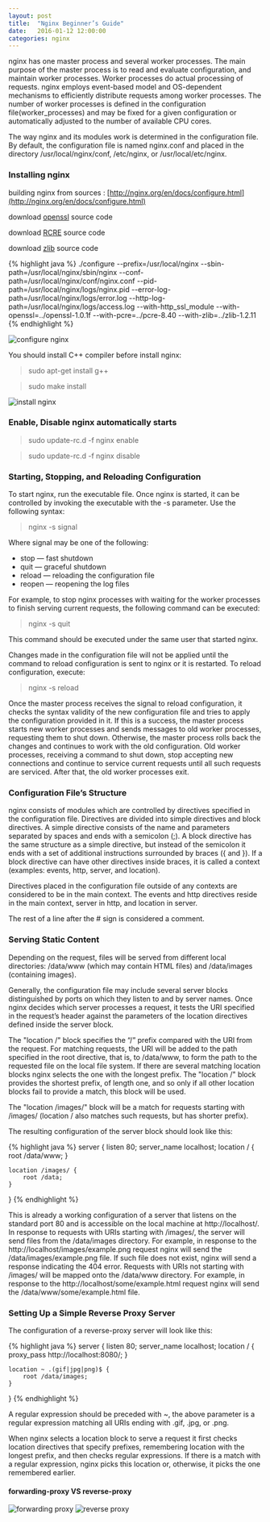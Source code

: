 ```yaml
---
layout: post
title:  "Nginx Beginner’s Guide"
date:   2016-01-12 12:00:00
categories: nginx
---
```


nginx has one master process and several worker processes. The main purpose of the master process is to read and evaluate configuration, and maintain worker processes. Worker processes do actual processing of requests. nginx employs event-based model and OS-dependent mechanisms to efficiently distribute requests among worker processes. The number of worker processes is defined in the configuration file(worker_processes) and may be fixed for a given configuration or automatically adjusted to the number of available CPU cores.

The way nginx and its modules work is determined in the configuration file. By default, the configuration file is named nginx.conf and placed in the directory /usr/local/nginx/conf, /etc/nginx, or /usr/local/etc/nginx. 

### Installing nginx

building nginx from sources : [http://nginx.org/en/docs/configure.html](http://nginx.org/en/docs/configure.html)

download [openssl](https://www.openssl.org) source code 

download [RCRE](http://www.pcre.org/) source code

download [zlib](http://zlib.net/) source code 

{% highlight java %}
./configure
    --prefix=/usr/local/nginx
    --sbin-path=/usr/local/nginx/sbin/nginx
    --conf-path=/usr/local/nginx/conf/nginx.conf
    --pid-path=/usr/local/nginx/logs/nginx.pid
    --error-log-path=/usr/local/nginx/logs/error.log
    --http-log-path=/usr/local/nginx/logs/access.log
    --with-http_ssl_module
    --with-openssl=../openssl-1.0.1f
    --with-pcre=../pcre-8.40
    --with-zlib=../zlib-1.2.11
{% endhighlight %}

![configure nginx](/images/configure-nginx.png)

You should install C++ compiler before install nginx:

> sudo apt-get install g++

> sudo make install 

![install nginx](/images/nginx-install.png)

### Enable, Disable nginx automatically starts

> sudo update-rc.d -f nginx enable

> sudo update-rc.d -f nginx disable

### Starting, Stopping, and Reloading Configuration

To start nginx, run the executable file. Once nginx is started, it can be controlled by invoking the executable with the -s parameter. Use the following syntax: 

> nginx -s signal

Where signal may be one of the following: 

- stop — fast shutdown
- quit — graceful shutdown
- reload — reloading the configuration file
- reopen — reopening the log files

For example, to stop nginx processes with waiting for the worker processes to finish serving current requests, the following command can be executed: 

> nginx -s quit

This command should be executed under the same user that started nginx.

Changes made in the configuration file will not be applied until the command to reload configuration is sent to nginx or it is restarted. To reload configuration, execute: 

> nginx -s reload

Once the master process receives the signal to reload configuration, it checks the syntax validity of the new configuration file and tries to apply the configuration provided in it. If this is a success, the master process starts new worker processes and sends messages to old worker processes, requesting them to shut down. Otherwise, the master process rolls back the changes and continues to work with the old configuration. Old worker processes, receiving a command to shut down, stop accepting new connections and continue to service current requests until all such requests are serviced. After that, the old worker processes exit.

### Configuration File’s Structure

nginx consists of modules which are controlled by directives specified in the configuration file. Directives are divided into simple directives and block directives. A simple directive consists of the name and parameters separated by spaces and ends with a semicolon (;). A block directive has the same structure as a simple directive, but instead of the semicolon it ends with a set of additional instructions surrounded by braces ({ and }). If a block directive can have other directives inside braces, it is called a context (examples: events, http, server, and location). 

Directives placed in the configuration file outside of any contexts are considered to be in the main context. The events and http directives reside in the main context, server in http, and location in server.

The rest of a line after the # sign is considered a comment. 

### Serving Static Content

Depending on the request, files will be served from different local directories: /data/www (which may contain HTML files) and /data/images (containing images).

Generally, the configuration file may include several server blocks distinguished by ports on which they listen to and by server names. Once nginx decides which server processes a request, it tests the URI specified in the request’s header against the parameters of the location directives defined inside the server block. 

The "location /" block specifies the “/” prefix compared with the URI from the request. For matching requests, the URI will be added to the path specified in the root directive, that is, to /data/www, to form the path to the requested file on the local file system. If there are several matching location blocks nginx selects the one with the longest prefix. The "location /" block provides the shortest prefix, of length one, and so only if all other location blocks fail to provide a match, this block will be used.

The "location /images/" block will be a match for requests starting with /images/ (location / also matches such requests, but has shorter prefix).

The resulting configuration of the server block should look like this: 

{% highlight java %}
server {
    listen      80;
    server_name localhost;
    location / {
        root /data/www;
    }

    location /images/ {
        root /data;
    }
}
{% endhighlight %}

This is already a working configuration of a server that listens on the standard port 80 and is accessible on the local machine at http://localhost/. In response to requests with URIs starting with /images/, the server will send files from the /data/images directory. For example, in response to the http://localhost/images/example.png request nginx will send the /data/images/example.png file. If such file does not exist, nginx will send a response indicating the 404 error. Requests with URIs not starting with /images/ will be mapped onto the /data/www directory. For example, in response to the http://localhost/some/example.html request nginx will send the /data/www/some/example.html file.

### Setting Up a Simple Reverse Proxy Server

The configuration of a reverse-proxy server will look like this: 

{% highlight java %}
server {
    listen      80;
    server_name localhost;
    location / {
        proxy_pass http://localhost:8080/;
    }

    location ~ .(gif|jpg|png)$ {
        root /data/images;
    }
}
{% endhighlight %}

A regular expression should be preceded with ~, the above parameter is a regular expression matching all URIs ending with .gif, .jpg, or .png.

When nginx selects a location block to serve a request it first checks location directives that specify prefixes, remembering location with the longest prefix, and then checks regular expressions. If there is a match with a regular expression, nginx picks this location or, otherwise, it picks the one remembered earlier. 

#### forwarding-proxy VS reverse-proxy

![forwarding proxy](/images/forwarding-proxy.png) ![reverse proxy](/images/reverse-proxy.png)


















